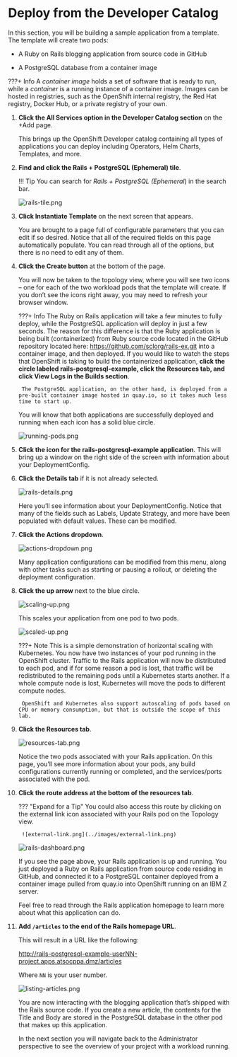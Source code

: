 # Deploy from the Developer Catalog

In this section, you will be building a sample application from a template. The template will create two pods:

* A Ruby on Rails blogging application from source code in GitHub

* A PostgreSQL database from a container image

???+ Info
    A *container image* holds a set of software that is ready to run, while a *container* is a running instance of a container image. Images can be hosted in registries, such as the OpenShift internal registry, the Red Hat registry, Docker Hub, or a private registry of your own.

1. **Click the All Services option in the Developer Catalog section** on the +Add page.

    This brings up the OpenShift Developer catalog containing all types of applications you can deploy including Operators, Helm Charts, Templates, and more.

1. **Find and click the Rails + PostgreSQL (Ephemeral) tile**.

    !!! Tip
        You can search for *Rails + PostgreSQL (Ephemeral*) in the search bar.

    ![rails-tile.png](../images/rails-tile.png)

1. **Click Instantiate Template** on the next screen that appears.

    You are brought to a page full of configurable parameters that you can edit if so desired. Notice that all of the required fields on this page automatically populate. You can read through all of the options, but there is no need to edit any of them.

1. **Click the Create button** at the bottom of the page.

    You will now be taken to the topology view, where you will see two icons – one for each of the two workload pods that the template will create. If you don’t see the icons right away, you may need to refresh your browser window.

    ???+ Info
        The Ruby on Rails application will take a few minutes to fully deploy, while the PostgreSQL application will deploy in just a few seconds. The reason for this difference is that the Ruby application is being built (containerized) from Ruby source code located in the GitHub repository located here: <https://github.com/sclorg/rails-ex.git> into a container image, and then deployed. If you would like to watch the steps that OpenShift is taking to build the containerized application, **click the circle labeled rails-postgresql-example, click the Resources tab, and click View Logs in the Builds section**.

        The PostgreSQL application, on the other hand, is deployed from a pre-built container image hosted in quay.io, so it takes much less time to start up.

    You will know that both applications are successfully deployed and running when each icon has a solid blue circle.

    ![running-pods.png](../images/running-pods.png)

1. **Click the icon for the rails-postgresql-example application**. This will bring up a window on the right side of the screen with information about your DeploymentConfig.

1. **Click the Details tab** if it is not already selected.

    ![rails-details.png](../images/rails-details.png)

    Here you’ll see information about your DeploymentConfig. Notice that many of the fields such as Labels, Update Strategy, and more have been populated with default values. These can be modified.

1. **Click the Actions dropdown**.

    ![actions-dropdown.png](../images/actions-dropdown.png)

    Many application configurations can be modified from this menu, along with other tasks such as starting or pausing a rollout, or deleting the deployment configuration.

1. **Click the up arrow** next to the blue circle.

    ![scaling-up.png](../images/scaling-up.png)

    This scales your application from one pod to two pods.

    ![scaled-up.png](../images/scaled-up.png)

    ???+ Note
        This is a simple demonstration of horizontal scaling with Kubernetes. You now have two instances of your pod running in the OpenShift cluster. Traffic to the Rails application will now be distributed to each pod, and if for some reason a pod is lost, that traffic will be redistributed to the remaining pods until a Kubernetes starts another. If a whole compute node is lost, Kubernetes will move the pods to different compute nodes.

        OpenShift and Kubernetes also support autoscaling of pods based on CPU or memory consumption, but that is outside the scope of this lab.  

1. **Click the Resources tab**.

    ![resources-tab.png](../images/resources-tab.png)

    Notice the two pods associated with your Rails application. On this page, you’ll see more information about your pods, any build configurations currently running or completed, and the services/ports associated with the pod.

1. **Click the route address at the bottom of the resources tab**.

    ??? "Expand for a Tip"
        You could also access this route by clicking on the external link icon associated with your Rails pod on the Topology view.

        ![external-link.png](../images/external-link.png)

    ![rails-dashboard.png](../images/rails-dashboard.png)

    If you see the page above, your Rails application is up and running. You just deployed a Ruby on Rails application from source code residing in GitHub, and connected it to a PostgreSQL container deployed from a container image pulled from quay.io into OpenShift running on an IBM Z server.

    Feel free to read through the Rails application homepage to learn more about what this application can do.

1. **Add `/articles` to the end of the Rails homepage URL**.

    This will result in a URL like the following:

    <http://rails-postgresql-example-userNN-project.apps.atsocppa.dmz/articles>

    Where `NN` is your user number.

    ![listing-articles.png](../images/listing-articles.png)

    You are now interacting with the blogging application that’s shipped with the Rails source code. If you create a new article, the contents for the Title and Body are stored in the PostgreSQL database in the other pod that makes up this application.

    In the next section you will navigate back to the Administrator perspective to see the overview of your project with a workload running.
